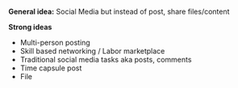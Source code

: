 **General idea:**
Social Media but instead of post, share files/content

**Strong ideas**
 - Multi-person posting
 - Skill based networking / Labor marketplace
 - Traditional social media tasks aka posts, comments
 - Time capsule post
 - File 
